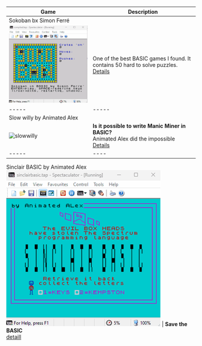 Game | Description
-----|------------
Sokoban bx Simon Ferré|
![Sokoban](https://github.com/tquester/ZXBasicCompiler/blob/main/games/sokoban/sokoban.gif)  |  One of the best BASIC games I found. It contains 50 hard to solve puzzles. [Details](https://github.com/tquester/ZXBasicCompiler/blob/main/games/sokoban/sokoban.md)
----- | -----
Slow willy by Animated Alex |
![slowwilly](https://github.com/user-attachments/assets/535b40b7-1255-4903-9c47-6b1ebb2f7f78) | <b>Is it possible to write Manic Miner in BASIC?</b><br> Animated Alex did the impossible [Details](https://github.com/tquester/ZXBasicCompiler/blob/main/games/slowwilly/slowwilly.md)
----- | ----
Sinclair BASIC by Animated Alex
![sinclair](https://github.com/tquester/ZXBasicCompiler/blob/main/games/sinclairbasic/sbasic.gif) | <b>Save the BASIC</b><br>[detaill](https://github.com/tquester/ZXBasicCompiler/blob/main/games/sinclairbasic/sbasic.md)






